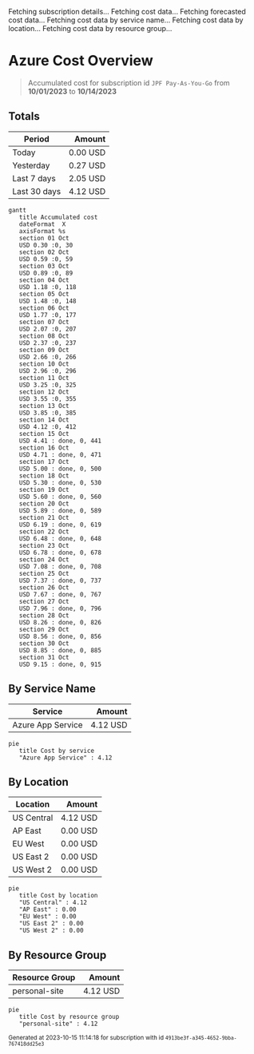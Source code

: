 Fetching subscription details...
Fetching cost data...
Fetching forecasted cost data...
Fetching cost data by service name...
Fetching cost data by location...
Fetching cost data by resource group...
# Azure Cost Overview

> Accumulated cost for subscription id `JPF Pay-As-You-Go` from **10/01/2023** to **10/14/2023**

## Totals

|Period|Amount|
|---|---:|
|Today|0.00 USD|
|Yesterday|0.27 USD|
|Last 7 days|2.05 USD|
|Last 30 days|4.12 USD|

```mermaid
gantt
   title Accumulated cost
   dateFormat  X
   axisFormat %s
   section 01 Oct
   USD 0.30 :0, 30
   section 02 Oct
   USD 0.59 :0, 59
   section 03 Oct
   USD 0.89 :0, 89
   section 04 Oct
   USD 1.18 :0, 118
   section 05 Oct
   USD 1.48 :0, 148
   section 06 Oct
   USD 1.77 :0, 177
   section 07 Oct
   USD 2.07 :0, 207
   section 08 Oct
   USD 2.37 :0, 237
   section 09 Oct
   USD 2.66 :0, 266
   section 10 Oct
   USD 2.96 :0, 296
   section 11 Oct
   USD 3.25 :0, 325
   section 12 Oct
   USD 3.55 :0, 355
   section 13 Oct
   USD 3.85 :0, 385
   section 14 Oct
   USD 4.12 :0, 412
   section 15 Oct
   USD 4.41 : done, 0, 441
   section 16 Oct
   USD 4.71 : done, 0, 471
   section 17 Oct
   USD 5.00 : done, 0, 500
   section 18 Oct
   USD 5.30 : done, 0, 530
   section 19 Oct
   USD 5.60 : done, 0, 560
   section 20 Oct
   USD 5.89 : done, 0, 589
   section 21 Oct
   USD 6.19 : done, 0, 619
   section 22 Oct
   USD 6.48 : done, 0, 648
   section 23 Oct
   USD 6.78 : done, 0, 678
   section 24 Oct
   USD 7.08 : done, 0, 708
   section 25 Oct
   USD 7.37 : done, 0, 737
   section 26 Oct
   USD 7.67 : done, 0, 767
   section 27 Oct
   USD 7.96 : done, 0, 796
   section 28 Oct
   USD 8.26 : done, 0, 826
   section 29 Oct
   USD 8.56 : done, 0, 856
   section 30 Oct
   USD 8.85 : done, 0, 885
   section 31 Oct
   USD 9.15 : done, 0, 915
```

## By Service Name

|Service|Amount|
|---|---:|
|Azure App Service|4.12 USD|

```mermaid
pie
   title Cost by service
   "Azure App Service" : 4.12
```

## By Location

|Location|Amount|
|---|---:|
|US Central|4.12 USD|
|AP East|0.00 USD|
|EU West|0.00 USD|
|US East 2|0.00 USD|
|US West 2|0.00 USD|

```mermaid
pie
   title Cost by location
   "US Central" : 4.12
   "AP East" : 0.00
   "EU West" : 0.00
   "US East 2" : 0.00
   "US West 2" : 0.00
```

## By Resource Group

|Resource Group|Amount|
|---|---:|
|personal-site|4.12 USD|

```mermaid
pie
   title Cost by resource group
   "personal-site" : 4.12
```

<sup>Generated at 2023-10-15 11:14:18 for subscription with id `4913be3f-a345-4652-9bba-767418dd25e3`</sup>
